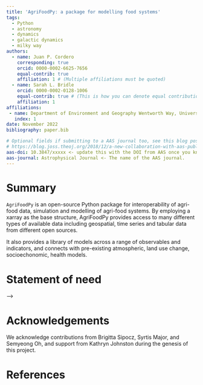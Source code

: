 ```yaml
---
title: 'AgriFoodPy: a package for modelling food systems'
tags:
  - Python
  - astronomy
  - dynamics
  - galactic dynamics
  - milky way
authors:
  - name: Juan P. Cordero
    corresponding: true
    orcid: 0000-0002-6625-7656
    equal-contrib: true
    affiliation: 1 # (Multiple affiliations must be quoted)
  - name: Sarah L. Bridle
    orcid: 0000-0002-0128-1006
    equal-contrib: true # (This is how you can denote equal contributions between multiple authors)
    affiliation: 1
affiliations:
 - name: Department of Environment and Geography Wentworth Way, University of York, Heslington, York, YO10 5NG, UK
   index: 1
date: November 2022
bibliography: paper.bib

# Optional fields if submitting to a AAS journal too, see this blog post:
# https://blog.joss.theoj.org/2018/12/a-new-collaboration-with-aas-publishing
aas-doi: 10.3847/xxxxx <- update this with the DOI from AAS once you know it.
aas-journal: Astrophysical Journal <- The name of the AAS journal.
---
```


# Summary

`AgriFoodPy` is an open-source Python package for interoperability of agri-food
data, simulation and modelling of agri-food systems.
By employing a xarray as the base structure, AgriFoodPy provides access to many
different types of available data including geospatial, time series and tabular
data from different open sources.

It also provides a library of models across a range of observables and indicators,
and connects with pre-existing atmospheric, land use change, socioechonomic, health
models.  


# Statement of need




<!-- # Mathematics

Single dollars ($) are required for inline mathematics e.g. $f(x) = e^{\pi/x}$

Double dollars make self-standing equations:

$$\Theta(x) = \left\{\begin{array}{l}
0\textrm{ if } x < 0\cr
1\textrm{ else}
\end{array}\right.$$

You can also use plain \LaTeX for equations
\begin{equation}\label{eq:fourier}
\hat f(\omega) = \int_{-\infty}^{\infty} f(x) e^{i\omega x} dx
\end{equation}
and refer to \autoref{eq:fourier} from text.
<!--  -->
<!-- # Citations

Citations to entries in paper.bib should be in
[rMarkdown](http://rmarkdown.rstudio.com/authoring_bibliographies_and_citations.html)
format.

If you want to cite a software repository URL (e.g. something on GitHub without a preferred
citation) then you can do it with the example BibTeX entry below for @fidgit.

For a quick reference, the following citation commands can be used:
- `@author:2001`  ->  "Author et al. (2001)"
- `[@author:2001]` -> "(Author et al., 2001)"
- `[@author1:2001; @author2:2001]` -> "(Author1 et al., 2001; Author2 et al., 2002)" --> -->

<!-- # Figures

Figures can be included like this:
![Caption for example figure.\label{fig:example}](figure.png)
and referenced from text using \autoref{fig:example}.

Figure sizes can be customized by adding an optional second parameter:
![Caption for example figure.](figure.png){ width=20% } -->

# Acknowledgements

We acknowledge contributions from Brigitta Sipocz, Syrtis Major, and Semyeong
Oh, and support from Kathryn Johnston during the genesis of this project.

# References
